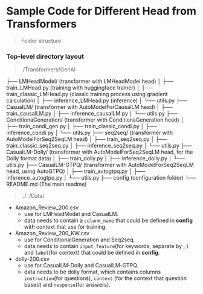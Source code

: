 Sample Code for Different Head from Transformers
============================
> Folder structure
> 
### Top-level directory layout
> ./Transformers/GenAI

├── LMHeadModel/ (transformer with LMHeadModel head)
│   ├── train_LMHead.py (training with huggingface trainer)
│   ├── train_classic_LMHead.py (classic training process using gradient calculation)
│   ├── inference_LMHead.py (inference)
│   └── utils.py
├── CasualLM/ (transformer with AutoModelForCausalLM head)
│   ├── train_causalLM.py
│   ├── inference_causalLM.py
│   └── utils.py
├── ConditionaGeneration/ (transformer with ConditionaGeneration head)
│   ├── train_condi_gen.py
│   ├── train_classic_condi.py
│   ├── inference_condi.py
│   └── utils.py
├── seq2seq/ (transformer with AutoModelForSeq2SeqLM head)
│   ├── train_seq2seq.py
│   ├── train_classic_seq2seq.py
│   ├── inference_seq2seq.py
│   └── utils.py
├── CasualLM-Dolly/ (transformer with AutoModelForSeq2SeqLM head, for the Dolly format data)
│   ├── train_dolly.py
│   ├── inference_dolly.py
│   └── utils.py
├── CasualLM-GTPQ/ (transformer with AutoModelForSeq2SeqLM head, using AutoGTPQ)
│   ├── train_autogtpq.py
│   ├── inference_autogtpq.py
│   └── utils.py
├── config (configuration folder)
└── README.md (The main readme)

> ../../Data/

* Amazon_Review_200.csv
  * use for LMHeadModel and CasualLM.
  * data needs to contain a ``colunm_name`` that could be defined in **config**  with context that use for training.
* Amazon_Review_200_KW.csv 
  * use for ConditionalGeneration and Seq2seq.
  * data needs to contain ``input_feature``(for keywords, separate by , ) and ``label``(for context) that could be defined in **config**.
* dolly-200.csv 
  * use for CasualLM-Dolly and CasualLM-GTPQ.
  * data needs to be dolly format, which contains columns ``instruction``(for questions), ``context`` (for the context that question based) and ``response``(for answers). 